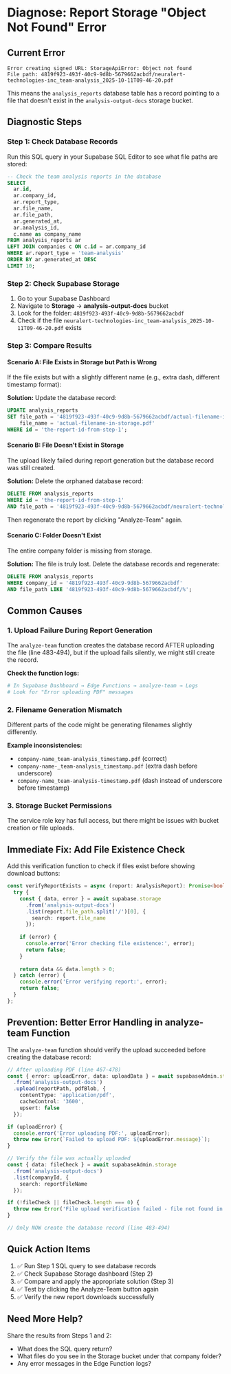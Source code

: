 # Diagnose: Report Storage "Object Not Found" Error

## Current Error
```
Error creating signed URL: StorageApiError: Object not found
File path: 4819f923-493f-40c9-9d8b-5679662acbdf/neuralert-technologies-inc_team-analysis_2025-10-11T09-46-20.pdf
```

This means the `analysis_reports` database table has a record pointing to a file that doesn't exist in the `analysis-output-docs` storage bucket.

## Diagnostic Steps

### Step 1: Check Database Records
Run this SQL query in your Supabase SQL Editor to see what file paths are stored:

```sql
-- Check the team analysis reports in the database
SELECT 
  ar.id,
  ar.company_id,
  ar.report_type,
  ar.file_name,
  ar.file_path,
  ar.generated_at,
  ar.analysis_id,
  c.name as company_name
FROM analysis_reports ar
LEFT JOIN companies c ON c.id = ar.company_id
WHERE ar.report_type = 'team-analysis'
ORDER BY ar.generated_at DESC
LIMIT 10;
```

### Step 2: Check Supabase Storage
1. Go to your Supabase Dashboard
2. Navigate to **Storage** → **analysis-output-docs** bucket
3. Look for the folder: `4819f923-493f-40c9-9d8b-5679662acbdf`
4. Check if the file `neuralert-technologies-inc_team-analysis_2025-10-11T09-46-20.pdf` exists

### Step 3: Compare Results

#### Scenario A: File Exists in Storage but Path is Wrong
If the file exists but with a slightly different name (e.g., extra dash, different timestamp format):

**Solution:** Update the database record:
```sql
UPDATE analysis_reports
SET file_path = '4819f923-493f-40c9-9d8b-5679662acbdf/actual-filename-in-storage.pdf',
    file_name = 'actual-filename-in-storage.pdf'
WHERE id = 'the-report-id-from-step-1';
```

#### Scenario B: File Doesn't Exist in Storage
The upload likely failed during report generation but the database record was still created.

**Solution:** Delete the orphaned database record:
```sql
DELETE FROM analysis_reports
WHERE id = 'the-report-id-from-step-1'
AND file_path = '4819f923-493f-40c9-9d8b-5679662acbdf/neuralert-technologies-inc_team-analysis_2025-10-11T09-46-20.pdf';
```

Then regenerate the report by clicking "Analyze-Team" again.

#### Scenario C: Folder Doesn't Exist
The entire company folder is missing from storage.

**Solution:** The file is truly lost. Delete the database records and regenerate:
```sql
DELETE FROM analysis_reports
WHERE company_id = '4819f923-493f-40c9-9d8b-5679662acbdf'
AND file_path LIKE '4819f923-493f-40c9-9d8b-5679662acbdf/%';
```

## Common Causes

### 1. Upload Failure During Report Generation
The `analyze-team` function creates the database record AFTER uploading the file (line 483-494), but if the upload fails silently, we might still create the record.

**Check the function logs:**
```bash
# In Supabase Dashboard → Edge Functions → analyze-team → Logs
# Look for "Error uploading PDF" messages
```

### 2. Filename Generation Mismatch
Different parts of the code might be generating filenames slightly differently.

**Example inconsistencies:**
- `company-name_team-analysis_timestamp.pdf` (correct)
- `company-name-_team-analysis_timestamp.pdf` (extra dash before underscore)
- `company-name_team-analysis-timestamp.pdf` (dash instead of underscore before timestamp)

### 3. Storage Bucket Permissions
The service role key has full access, but there might be issues with bucket creation or file uploads.

## Immediate Fix: Add File Existence Check

Add this verification function to check if files exist before showing download buttons:

```typescript
const verifyReportExists = async (report: AnalysisReport): Promise<boolean> => {
  try {
    const { data, error } = await supabase.storage
      .from('analysis-output-docs')
      .list(report.file_path.split('/')[0], {
        search: report.file_name
      });
    
    if (error) {
      console.error('Error checking file existence:', error);
      return false;
    }
    
    return data && data.length > 0;
  } catch (error) {
    console.error('Error verifying report:', error);
    return false;
  }
};
```

## Prevention: Better Error Handling in analyze-team Function

The `analyze-team` function should verify the upload succeeded before creating the database record:

```typescript
// After uploading PDF (line 467-478)
const { error: uploadError, data: uploadData } = await supabaseAdmin.storage
  .from('analysis-output-docs')
  .upload(reportPath, pdfBlob, {
    contentType: 'application/pdf',
    cacheControl: '3600',
    upsert: false
  });

if (uploadError) {
  console.error('Error uploading PDF:', uploadError);
  throw new Error(`Failed to upload PDF: ${uploadError.message}`);
}

// Verify the file was actually uploaded
const { data: fileCheck } = await supabaseAdmin.storage
  .from('analysis-output-docs')
  .list(companyId, {
    search: reportFileName
  });

if (!fileCheck || fileCheck.length === 0) {
  throw new Error('File upload verification failed - file not found in storage');
}

// Only NOW create the database record (line 483-494)
```

## Quick Action Items

1. ✅ Run Step 1 SQL query to see database records
2. ✅ Check Supabase Storage dashboard (Step 2)
3. ✅ Compare and apply the appropriate solution (Step 3)
4. ✅ Test by clicking the Analyze-Team button again
5. ✅ Verify the new report downloads successfully

## Need More Help?

Share the results from Steps 1 and 2:
- What does the SQL query return?
- What files do you see in the Storage bucket under that company folder?
- Any error messages in the Edge Function logs?




